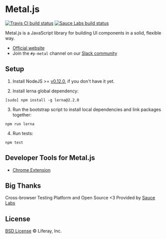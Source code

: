 # Metal.js

[![Travis CI build status](https://img.shields.io/travis/metal/metal.js/develop.svg?style=flat)](https://travis-ci.org/metal/metal.js)
[![Sauce Labs build status](https://app.saucelabs.com/buildstatus/metal-js)](https://app.saucelabs.com/open_sauce/user/metal-js/builds)

Metal.js is a JavaScript library for building UI components in a solid, flexible way.

* [Official website](http://metaljs.com)
* Join the `#p-metal` channel on our [Slack community](https://community.liferay.com/chat)

## Setup

1. Install NodeJS >= [v0.12.0](http://nodejs.org/dist/v0.12.0/), if you don't have it yet.

2. Install lerna global dependency:

  ```
  [sudo] npm install -g lerna@2.2.0
  ```

3. Run the bootstrap script to install local dependencies and link packages together:

  ```
  npm run lerna
  ```

4. Run tests:

  ```
  npm test
  ```

## Developer Tools for Metal.js
* [Chrome Extension](https://chrome.google.com/webstore/detail/metaljs-developer-tools/fagnjmppkokolnbloalifcmcooldhiik)

## Big Thanks

Cross-browser Testing Platform and Open Source <3 Provided by [Sauce Labs](https://saucelabs.com)

## License

[BSD License](https://github.com/metal/metal.js/blob/master/LICENSE.md) © Liferay, Inc.
